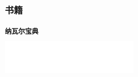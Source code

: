 # 书籍

## 纳瓦尔宝典

<iframe id="iframe" height=100 width=80% frameborder=0 allowfullscreen="true" src="../../books/books.html"></iframe>